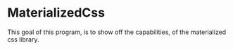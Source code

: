 # MaterializedCss

This goal of this program, is to show off the capabilities, of the materialized css library.
